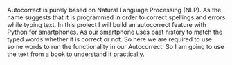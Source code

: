 Autocorrect is purely based on Natural Language Processing (NLP). As the name suggests that it is programmed in order to correct spellings and errors while typing text.
In this project I will build an autocorrect feature with Python for smartphones. As our smartphone uses past history to match the typed words whether it is correct or not. So here we are required to use some words to run the functionality in our Autocorrect.
So I am going to use the text from a book to understand it practically.
